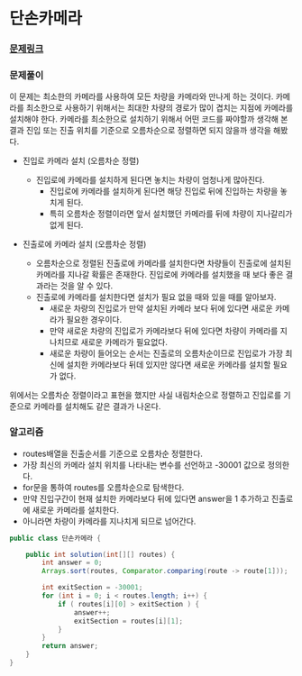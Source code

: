 # 단손카메라

### [문제링크](https://school.programmers.co.kr/learn/courses/30/lessons/42884)

### 문제풀이
이 문제는 최소한의 카메라를 사용하여 모든 차량을 카메라와 만나게 하는 것이다.
카메라를 최소한으로 사용하기 위해서는 최대한 차량의 경로가 많이 겹치는 지점에 카메라를 설치해야 한다.
카메라를 최소한으로 설치하기 위해서 어떤 코드를 짜야할까 생각해 본 결과 진입 또는 진출 위치를 기준으로 오름차순으로 정렬하면 되지 않을까
생각을 해봤다. 

+ 진입로 카메라 설치 (오름차순 정렬)
  + 진입로에 카메라를 설치하게 된다면 놓치는 차량이 엄청나게 많아진다.
    + 진입로에 카메라를 설치하게 된다면 해당 진입로 뒤에 진입하는 차량을 놓치게 된다.
    + 특히 오름차순 정렬이라면 앞서 설치했던 카메라를 뒤에 차량이 지나갈리가 없게 된다.
    

+ 진출로에 카메라 설치 (오름차순 정렬)
  + 오름차순으로 정렬된 진출로에 카메라를 설치한다면 차량들이 진출로에 설치된 카메라를 지나갈 확률은 존재한다. 
  진입로에 카메라를 설치했을 때 보다 좋은 결과라는 것을 알 수 있다.
  + 진출로에 카메라를 설치한다면 설치가 필요 없을 때와 있을 때를 알아보자.
    + 새로운 차량의 진입로가 만약 설치된 카메라 보다 뒤에 있다면 새로운 카메라가 필요한 경우이다.
    + 만약 새로운 차량의 진입로가 카메라보다 뒤에 있다면 차량이 카메라를 지나치므로 새로운 카메라가 필요없다.
    + 새로운 차량이 들어오는 순서는 진출로의 오름차순이므로 진입로가 가장 최신에 설치한 카메라보다 뒤데 있지만 않다면 새로운 카메라를 설치할 필요가 없다.

위에서는 오름차순 정렬이라고 표현을 했지만 사실 내림차순으로 정렬하고 진입로를 기준으로 카메라를 설치해도 같은 결과가 나온다.

### 알고리즘
+ routes배열을 진출순서를 기준으로 오름차순 정렬한다.
+ 가장 최신의 카메라 설치 위치를 나타내는 변수를 선언하고 -30001 값으로 정의한다.
+ for문을 통하여 routes를 오름차순으로 탐색한다.
+ 만약 진입구간이 현재 설치한 카메라보다 뒤에 있다면 answer을 1 추가하고 진출로에 새로운 카메라를 설치한다.
+ 아니라면 차량이 카메라를 지나치게 되므로 넘어간다.


```java
public class 단손카메라 {

    public int solution(int[][] routes) {
        int answer = 0;
        Arrays.sort(routes, Comparator.comparing(route -> route[1]));

        int exitSection = -30001;
        for (int i = 0; i < routes.length; i++) {
            if ( routes[i][0] > exitSection ) {
                answer++;
                exitSection = routes[i][1];
            }
        }
        return answer;
    }
}
```